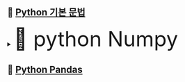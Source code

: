 

## 📌 [Python 기본 문법](https://github.com/lold2424/school_study/tree/main/Python/2-1/Basic_grammar)

<details>

  <summary> <font size="50">
    📘 python Numpy </summary>
    </font>

### [Numpy_array](https://github.com/lold2424/school_study/blob/main/Python/2-1/Numpy/Numpy_array.ipynb)

### [Numpy_indexing](https://github.com/lold2424/school_study/blob/main/Python/2-1/Numpy/Numpy_indexing.ipynb)

</details>

## 📌 [Python Pandas](https://github.com/lold2424/school_study/tree/main/Python/2-1/Pandas)
